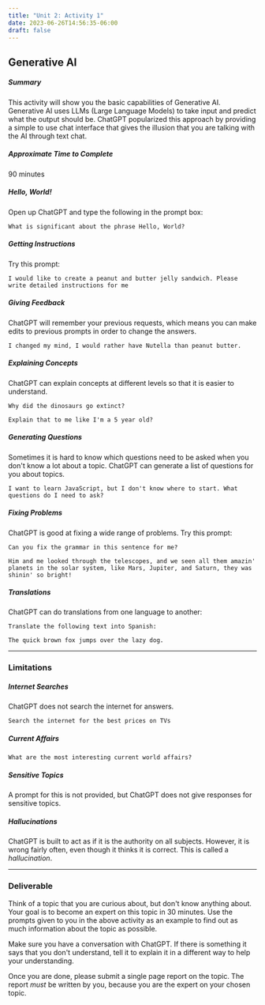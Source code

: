 ```yaml
---
title: "Unit 2: Activity 1"
date: 2023-06-26T14:56:35-06:00
draft: false
---
```


## Generative AI

##### Summary

This activity will show you the basic capabilities of Generative AI. Generative AI uses LLMs (Large Language Models) to take input and predict what the output should be. ChatGPT popularized this approach by providing a simple to use chat interface that gives the illusion that you are talking with the AI through text chat.

##### Approximate Time to Complete

90 minutes

##### Hello, World!

Open up ChatGPT and type the following in the prompt box:

`What is significant about the phrase Hello, World?`

##### Getting Instructions

Try this prompt:

`I would like to create a peanut and butter jelly sandwich. Please write detailed instructions for me`

##### Giving Feedback

ChatGPT will remember your previous requests, which means you can make edits to previous prompts in order to change the answers.

`I changed my mind, I would rather have Nutella than peanut butter.`

##### Explaining Concepts

ChatGPT can explain concepts at different levels so that it is easier to understand.

`Why did the dinosaurs go extinct?`

`Explain that to me like I'm a 5 year old?`

##### Generating Questions

Sometimes it is hard to know which questions need to be asked when you don't know a lot about a topic. ChatGPT can generate a list of questions for you about topics.

`I want to learn JavaScript, but I don't know where to start. What questions do I need to ask?`

##### Fixing Problems

ChatGPT is good at fixing a wide range of problems. Try this prompt:

```
Can you fix the grammar in this sentence for me?

Him and me looked through the telescopes, and we seen all them amazin' planets in the solar system, like Mars, Jupiter, and Saturn, they was shinin' so bright!
```

##### Translations

ChatGPT can do translations from one language to another:

```
Translate the following text into Spanish:

The quick brown fox jumps over the lazy dog.
```

---

### Limitations

##### Internet Searches

ChatGPT does not search the internet for answers.

`Search the internet for the best prices on TVs`

##### Current Affairs

`What are the most interesting current world affairs?`

##### Sensitive Topics

A prompt for this is not provided, but ChatGPT does not give responses for sensitive topics.

##### Hallucinations

ChatGPT is built to act as if it is the authority on all subjects. However, it is wrong fairly often, even though it thinks it is correct. This is called a _hallucination_.

---

### Deliverable

Think of a topic that you are curious about, but don't know anything about. Your goal is to become an expert on this topic in 30 minutes. Use the prompts given to you in the above activity as an example to find out as much information about the topic as possible.

Make sure you have a conversation with ChatGPT. If there is something it says that you don't understand, tell it to explain it in a different way to help your understanding.

Once you are done, please submit a single page report on the topic. The report _must_ be written by you, because you are the expert on your chosen topic.
